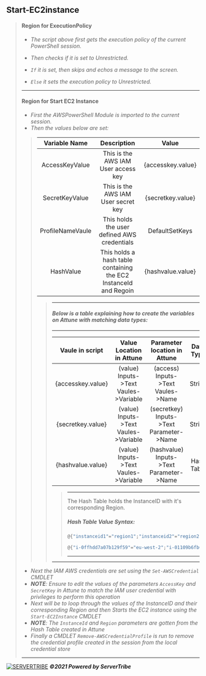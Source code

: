 ## **Start-EC2instance**
> #### **Region for ExecutionPolicy**
> - *The script above first gets the execution policy of the current PowerShell session.*
> 
> - *Then checks if it is set to Unrestricted.*
> 
> - *`If` it is set, then skips and echos a message to the screen.*
>
> - *`Else` it sets the execution policy to Unrestricted.*
> ---
> #### **Region for Start EC2 Instance**
> 
> - *First the AWSPowerShell Module is imported to the current session.*
> - *Then the values below are set:*
>
> > | Variable Name | Description | Value |
> > | :----: | :----: | :---: |
> > | AccessKeyValue | This is the AWS IAM User access key | {accesskey.value} |
> > | SecretKeyValue | This is the AWS IAM User secret key | {secretkey.value} |
> > | ProfileNameVaule | This holds the user defined AWS credentials | DefaultSetKeys |
> > | HashValue | This holds a hash table containing the EC2 InstanceId and Regoin | {hashvalue.value} |
> > > ---
> > > #### *Below is a table explaining how to create the variables on Attune with matching data types:*
> > > ---
> > > | Vaule in script | Value Location in Attune | Parameter location in Attune| Data Type | Example |
> > > | :----: | :---: | :---: | :---: | :---: |
> > > | {accesskey.value} | (value) Inputs->Text Vaules->Variable | (access) Inputs->Text Vaules->Name | String | HKOPUHIVJOQQN3YNLCIL |
> > > | {secretkey.value} | (value) Inputs->Text Vaules->Variable | (secretkey) Inputs->Text Parameter->Name | String | MJYj7oBcNMTe+R+TTIWdQqXLYcttQ8IOwh1O9zH5 | 
> > > | {hashvalue.value} | (value) Inputs->Text Vaules->Variable | (hashvalue) Inputs->Text Parameter->Name | Hash Table | @{"i-0ffhdd7a07b129f59"="eu-west-2";"i-01109b6fb6b9d30fe"="eu-west-1"} |
> > > > ---
> > > > The Hash Table holds the InstanceID with it's corresponding Region.
> > > > ##### *Hash Table Value Syntax:* 
> > > > 
> > > > ```powershell
> > > > @{"instanceid1"="region1";"instanceid2"="region2"}
> > > > ```
> > > > ```powershell
> > > > @{"i-0ffhdd7a07b129f59"="eu-west-2";"i-01109b6fb6b9d30fe"="eu-west-1"}
> > > > ```
> > > > ---
> > > ---
> - *Next the IAM AWS credentials are set using the `Set-AWSCredential` CMDLET*
> - *__NOTE__: Ensure to edit the values of the parameters `AccessKey` and `SecretKey` in Attune to match the IAM user credential with privileges to perform this operation*
> - *Next will be to loop through the values of the InstanceID and their corresponding Region and then Starts the EC2 instance using the `Start-EC2Instance` CMDLET*
> - *__NOTE__: The `InstanceId` and `Region` parameters are gotten from the Hash Table created in Attune*
> - *Finally a CMDLET `Remove-AWSCredentialProfile` is run to remove the credential profile created in the session from the local credential store*
> ---
[![SERVERTRIBE](https://www.servertribe.com/wp-content/themes/mars/assets/images/attune_logo.svg)](https://www.servertribe.com/)
***&copy;2021 Powered by ServerTribe***